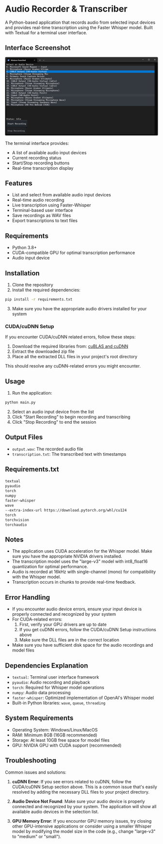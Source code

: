 # Audio Recorder & Transcriber

A Python-based application that records audio from selected input devices and provides real-time transcription using the Faster Whisper model. Built with Textual for a terminal user interface.

## Interface Screenshot

![Application Interface](./runtime_screenshot.png)

The terminal interface provides:
- A list of available audio input devices
- Current recording status
- Start/Stop recording buttons
- Real-time transcription display

## Features

- List and select from available audio input devices
- Real-time audio recording
- Live transcription using Faster-Whisper
- Terminal-based user interface
- Save recordings as WAV files
- Export transcriptions to text files

## Requirements

- Python 3.8+
- CUDA-compatible GPU for optimal transcription performance
- Audio input device

## Installation

1. Clone the repository
2. Install the required dependencies:
```bash
pip install -r requirements.txt
```

3. Make sure you have the appropriate audio drivers installed for your system

### CUDA/cuDNN Setup

If you encounter CUDA/cuDNN related errors, follow these steps:

1. Download the required libraries from: [cuBLAS and cuDNN
](https://github.com/Purfview/whisper-standalone-win/releases/tag/libs)
2. Extract the downloaded zip file
3. Place all the extracted DLL files in your project's root directory

This should resolve any cuDNN-related errors you might encounter.

## Usage

1. Run the application:
```bash
python main.py
```

2. Select an audio input device from the list
3. Click "Start Recording" to begin recording and transcribing
4. Click "Stop Recording" to end the session

## Output Files

- `output.wav`: The recorded audio file
- `transcription.txt`: The transcribed text with timestamps

## Requirements.txt

```
textual
pyaudio
torch
numpy
faster-whisper
wave
--extra-index-url https://download.pytorch.org/whl/cu124
torch
torchvision
torchaudio
```

## Notes

- The application uses CUDA acceleration for the Whisper model. Make sure you have the appropriate NVIDIA drivers installed.
- The transcription model uses the "large-v3" model with int8_float16 quantization for optimal performance.
- Audio is recorded at 16kHz with single-channel (mono) for compatibility with the Whisper model.
- Transcription occurs in chunks to provide real-time feedback.

## Error Handling

- If you encounter audio device errors, ensure your input device is properly connected and recognized by your system
- For CUDA-related errors:
  1. First, verify your GPU drivers are up to date
  2. If you get cuDNN errors, follow the CUDA/cuDNN Setup instructions above
  3. Make sure the DLL files are in the correct location
- Make sure you have sufficient disk space for the audio recordings and model files

## Dependencies Explanation

- `textual`: Terminal user interface framework
- `pyaudio`: Audio recording and playback
- `torch`: Required for Whisper model operations
- `numpy`: Audio data processing
- `faster-whisper`: Optimized implementation of OpenAI's Whisper model
- Built-in Python libraries: `wave`, `queue`, `threading`

## System Requirements

- Operating System: Windows/Linux/MacOS
- RAM: Minimum 8GB (16GB recommended)
- Storage: At least 10GB free space for model files
- GPU: NVIDIA GPU with CUDA support (recommended)

## Troubleshooting

Common issues and solutions:

1. **cuDNN Error**: If you see errors related to cuDNN, follow the CUDA/cuDNN Setup section above. This is a common issue that's easily resolved by adding the necessary DLL files to your project directory.

2. **Audio Device Not Found**: Make sure your audio device is properly connected and recognized by your system. The application will show all available audio devices in the selection list.

3. **GPU Memory Error**: If you encounter GPU memory issues, try closing other GPU-intensive applications or consider using a smaller Whisper model by modifying the model size in the code (e.g., change "large-v3" to "medium" or "small").